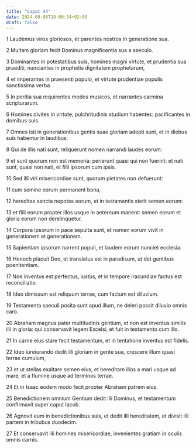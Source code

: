 ```yaml
---
title: "Caput 44"
date: 2024-09-06T20:00:54+02:00
draft: false
---
```



1 Laudemus viros gloriosos, et parentes nostros in generatione sua.

2 Multam gloriam fecit Dominus magnificentia sua a saeculo.

3 Dominantes in potestatibus suis, homines magni virtute, et prudentia sua praediti, nunciantes in prophetis dignitatem prophetarum,

4 et imperantes in praesenti populo, et virtute prudentiae populis sanctissima verba.

5 In peritia sua requirentes modos musicos, et narrantes carmina scripturarum.

6 Homines divites in virtute, pulchritudinis studium habentes: pacificantes in domibus suis.

7 Omnes isti in generationibus gentis suae gloriam adepti sunt, et in diebus suis habentur in laudibus.

8 Qui de illis nati sunt, reliquerunt nomen narrandi laudes eorum:

9 et sunt quorum non est memoria: perierunt quasi qui non fuerint: et nati sunt, quasi non nati, et filii ipsorum cum ipsis.

10 Sed illi viri misericordiae sunt, quorum pietates non defuerunt:

11 cum semine eorum permanent bona,

12 hereditas sancta nepotes eorum, et in testamentis stetit semen eorum:

13 et filii eorum propter illos usque in aeternum manent: semen eorum et gloria eorum non derelinquetur.

14 Corpora ipsorum in pace sepulta sunt, et nomen eorum vivit in generationem et generationem.

15 Sapientiam ipsorum narrent populi, et laudem eorum nunciet ecclesia.

16 Henoch placuit Deo, et translatus est in paradisum, ut det gentibus poenitentiam.

17 Noe inventus est perfectus, iustus, et in tempore iracundiae factus est reconciliatio.

18 Ideo dimissum est reliquum terrae, cum factum est diluvium.

19 Testamenta saeculi posita sunt apud illum, ne deleri possit diluvio omnis caro.

20 Abraham magnus pater multitudinis gentium, et non est inventus similis illi in gloria: qui conservavit legem Excelsi, et fuit in testamento cum illo.

21 In carne eius stare fecit testamentum, et in tentatione inventus est fidelis.

22 Ideo iureiurando dedit illi gloriam in gente sua, crescere illum quasi terrae cumulum,

23 et ut stellas exaltare semen eius, et hereditare illos a mari usque ad mare, et a flumine usque ad terminos terrae.

24 Et in Isaac eodem modo fecit propter Abraham patrem eius.

25 Benedictionem omnium Gentium dedit illi Dominus, et testamentum confirmavit super caput Iacob.

26 Agnovit eum in benedictionibus suis, et dedit illi hereditatem, et divisit illi partem in tribubus duodecim.

27 Et conservavit illi homines misericordiae, invenientes gratiam in oculis omnis carnis.

